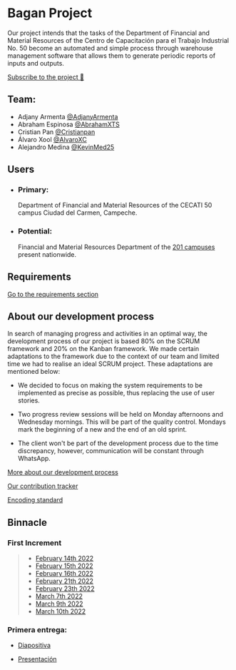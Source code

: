 # Bagan Project

Our project intends that the tasks of the Department of Financial and Material Resources of the Centro de Capacitación para el Trabajo Industrial No. 50 become an automated and simple process through warehouse management software that allows them to generate periodic reports of inputs and outputs.

[Subscribe to the project 💫](https://github.com/AdjanyArmenta/Bagan/subscription "Recibe todas las notificaciones")

## Team:

- Adjany Armenta [@AdjanyArmenta](https://github.com/AdjanyArmenta "Click Aquí")
- Abraham Espinosa [@AbrahamXTS](https://github.com/AbrahamXTS "Click Aquí")
- Cristian Pan [@Cristianpan](https://github.com/Cristianpan "Click Aquí")
- Álvaro Xool [@AlvaroXC](https://github.com/AlvaroXC "Click Aquí")
- Alejandro Medina [@KevinMed25](https://github.com/KevinMed25 "Click Aquí")

## Users

- ### Primary:

  Department of Financial and Material Resources of the CECATI 50 campus Ciudad del Carmen, Campeche.

- ### Potential:

  Financial and Material Resources Department of the [201 campuses](http://www.dgcft.sems.gob.mx/buscador_cecati/index/17 "Click Here") present nationwide.

## Requirements

[Go to the requirements section](./First%20increment/Artifacts/Requirements)

## About our development process

In search of managing progress and activities in an optimal way, the development process of our project is based 80% on the SCRUM framework and 20% on the Kanban framework. We made certain adaptations to the framework due to the context of our team and limited time we had to realise an ideal SCRUM project. These adaptations are mentioned below:

- We decided to focus on making the system requirements to be implemented as precise as possible, thus replacing the use of user stories.

- Two progress review sessions will be held on Monday afternoons and Wednesday mornings. This will be part of the quality control. Mondays mark the beginning of a new and the end of an old sprint. 

- The client won't be part of the development process due to the time discrepancy, however, communication will be constant through WhatsApp. 

[More about our development process](./First%20increment/Documentation "Ir a nuestro proceso de desarrollo")

[Our contribution tracker](./First%20increment/Artifacts/Contribution%20tracker "Ir al tracker")

[Encoding standard](./Encoding%20standard.md "Revisa nuestro estandar de codificación")

## Binnacle

### First Increment

> - [February 14th 2022](./First%20increment/Binnacles/14%20feb%202022.md "Click Aquí")
> - [February 15th 2022](./First%20increment/Binnacles/15%20feb%202022.md "Click Aquí")
> - [February 16th 2022](./First%20increment/Binnacles/16%20feb%202022.md "Click Aquí")
> - [February 21th 2022](./First%20increment/Binnacles/21%20feb%202022.md "Click Aquí")
> - [February 23th 2022](./First%20increment/Binnacles/23%20feb%202022.md "Click Aquí")
> - [March 7th 2022](./First%20increment/Binnacles/7%20mar%202022.md "Click Aquí")
> - [March 9th 2022](./First%20increment/Binnacles/9%20mar%202022.md "Click Aquí")
> - [March 10th 2022](./First%20increment/Binnacles/10%20mar%202022.md "Click Aquí")

### Primera entrega:

- [Diapositiva](./First%20increment/Artifacts/Presentations/First%20Increment%20Presentation.pdf "Click Aquí")

- [Presentación](https://www.youtube.com/watch?v=In6ozx0BwU4&ab_channel=AdjanyA "Click Aquí")